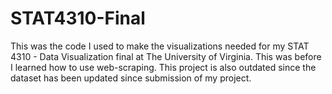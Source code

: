 # STAT4310-Final
This was the code I used to make the visualizations needed for my STAT 4310 - Data Visualization final at The University of Virginia. This was before I learned how to use web-scraping. This project is also outdated since the dataset has been updated since submission of my project. 
